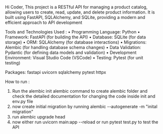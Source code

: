 Hi Coder,
This project is a RESTful API for managing a product catalog, allowing users to create, read, update, and delete product information. It is built using FastAPI, SQLAlchemy, and SQLite, providing a modern and efficient approach to API development

Tools and Technologies Used :
•	Programming Language: Python
•	Framework: FastAPI (for building the API)
•	Database: SQLite (for data storage)
•	ORM: SQLAlchemy (for database interactions)
•	Migrations: Alembic (for handling database schema changes)
•	Data Validation: Pydantic (for defining data models and validation)
•	Development Environment: Visual Studio Code (VSCode)
•	Testing: Pytest (for unit testing)

Packages:
fastapi
uvicorn
sqlalchemy
pytest
httpx

How to run :
 1) Run the alembic init alembic command to create alembic folder and check the detailed documentation for changing the code inside init and env.py file
 2) now create initial migration by running alembic --autogenerate -m "inital migration"
 3) run alembic upgrade head
 4) now either run uvicorn main:app --reload or run pytest test.py to test the API

